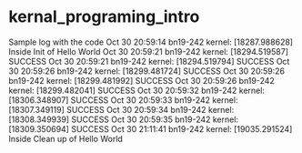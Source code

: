 # kernal_programing_intro

Sample log with the code
Oct 30 20:59:14 bn19-242 kernel: [18287.988628] Inside Init of Hello World 
Oct 30 20:59:21 bn19-242 kernel: [18294.519587] SUCCESS
Oct 30 20:59:21 bn19-242 kernel: [18294.519794] SUCCESS
Oct 30 20:59:26 bn19-242 kernel: [18299.481724] SUCCESS
Oct 30 20:59:26 bn19-242 kernel: [18299.481992] SUCCESS
Oct 30 20:59:26 bn19-242 kernel: [18299.482041] SUCCESS
Oct 30 20:59:32 bn19-242 kernel: [18306.348907] SUCCESS
Oct 30 20:59:33 bn19-242 kernel: [18307.349119] SUCCESS
Oct 30 20:59:34 bn19-242 kernel: [18308.349939] SUCCESS
Oct 30 20:59:35 bn19-242 kernel: [18309.350694] SUCCESS
Oct 30 21:11:41 bn19-242 kernel: [19035.291524] Inside Clean up of Hello World 
